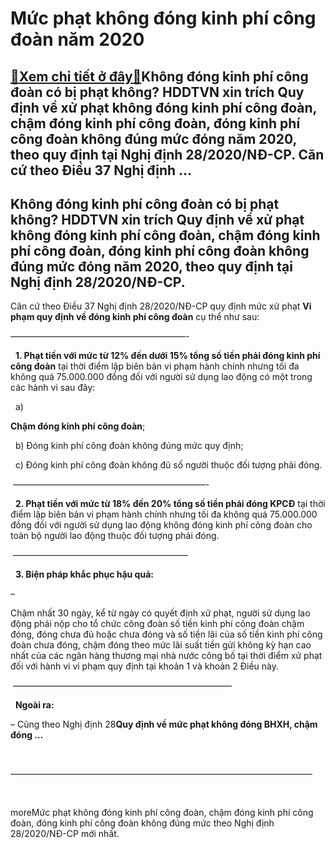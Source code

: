 Mức phạt không đóng kinh phí công đoàn năm 2020
===============================================

[:gift:Xem chi tiết ở đây:gift:](https://hddtvn.com/muc-phat-khong-dong-kinh-phi-cong-doan-nam-2020/)Không đóng kinh phí công đoàn có bị phạt không? HDDTVN xin trích Quy định về xử phạt không đóng kinh phí công đoàn, chậm đóng kinh phí công đoàn, đóng kinh phí công đoàn không đúng mức đóng năm 2020, theo quy định tại Nghị định 28/2020/NĐ-CP. Căn cứ theo Điều 37 Nghị định …
----------------------------------------------------------------------------------------------------------------------------------------------------------------------------------------------------------------------------------------------------------------------------------



Không đóng kinh phí công đoàn có bị phạt không? HDDTVN xin trích Quy định về xử phạt không đóng kinh phí công đoàn, chậm đóng kinh phí công đoàn, đóng kinh phí công đoàn không đúng mức đóng năm 2020, theo quy định tại Nghị định 28/2020/NĐ-CP.
----------------------------------------------------------------------------------------------------------------------------------------------------------------------------------------------------------------------------------------------------


Căn cứ theo Điều 37 Nghị định 28/2020/NĐ-CP quy định mức xử phạt **Vi phạm quy định về đóng kinh phí công đoàn** cụ thể như sau:



————————————————————-  

  
**1. Phạt tiền với mức từ 12% đến dưới 15% tổng số tiền phải đóng kinh phí công đoàn** tại thời điểm lập biên bản vi phạm hành chính nhưng tối đa không quá 75.000.000 đồng đối với người sử dụng lao động có một trong các hành vi sau đây:


  a) 

**Chậm đóng kinh phí công đoàn**;  

  b) Đóng kinh phí công đoàn không đúng mức quy định;  

  c) Đóng kinh phí công đoàn không đủ số người thuộc đối tượng phải đóng.

 ——————————————————————-  

  
**2. Phạt tiền với mức từ 18% đến 20% tổng số tiền phải đóng KPCĐ** tại thời điểm lập biên bản vi phạm hành chính nhưng tối đa không quá 75.000.000 đồng đối với người sử dụng lao động không đóng kinh phí công đoàn cho toàn bộ người lao động thuộc đối tượng phải đóng.



 ————————————————————  

  
**3. Biện pháp khắc phục hậu quả:**


– 

Chậm nhất 30 ngày, kể từ ngày có quyết định xử phạt, người sử dụng lao động phải nộp cho tổ chức công đoàn số tiền kinh phí công đoàn chậm đóng, đóng chưa đủ hoặc chưa đóng và số tiền lãi của số tiền kinh phí công đoàn chưa đóng, chậm đóng theo mức lãi suất tiền gửi không kỳ hạn cao nhất của các ngân hàng thương mại nhà nước công bố tại thời điểm xử phạt đối với hành vi vi phạm quy định tại khoản 1 và khoản 2 Điều này.



  

 —————————————————————————  

  
**Ngoài ra:**  

– Cũng theo Nghị định 28**Quy định về mức phạt không đóng BHXH, chậm đóng …**




 



 ——————————————————————————————————–  

  


moreMức phạt không đóng kinh phí công đoàn, chậm đóng kinh phí công đoàn, đóng kinh phí công đoàn không đúng mức theo Nghị định 28/2020/NĐ-CP mới nhất.

